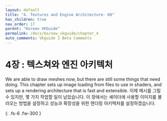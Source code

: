 ```yaml
---
layout: default
title: "4. Textures and Engine Architecture- KO"
has_children: true
nav_order: 17
parent: "Korean VKGuide"
permalink: /docs/ko/new_vkguide/chapter_4
auto_comments: Vkguide 2 Beta Comments
---
```

# 4장 : 텍스쳐와 엔진 아키텍처

We are able to draw meshes now, but there are still some things that need doing. This chapter sets up image loading from files to use in shaders, and sets up a rendering architecture that is fast and extensible.
이제 메시를 그릴 수 있지만, 몇 가지 작업할 일이 남았습니다. 이 장에서는 셰이더에 사용할 이미지를 불러오는 방법을 설정하고 성능과 확장성을 위한 렌더링 아키텍처를 설정하겠습니다.

{: .fs-6 .fw-300 }

